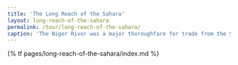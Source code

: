```yaml
---
title: 'The Long Reach of the Sahara'
layout: long-reach-of-the-sahara
permalink: /tour/long-reach-of-the-sahara/
caption: 'The Niger River was a major thoroughfare for trade from the Sahara into West Africa. Niger River trade connected to land routes through the West African forest and the region known as the Central Sudan. In this section the sites of Igbo Ukwu, Ife, and Durbi Takusheyi are presented as case studies that contribute to understanding the history of medieval West Africa.  '
---
```

{% tf pages/long-reach-of-the-sahara/index.md %}
